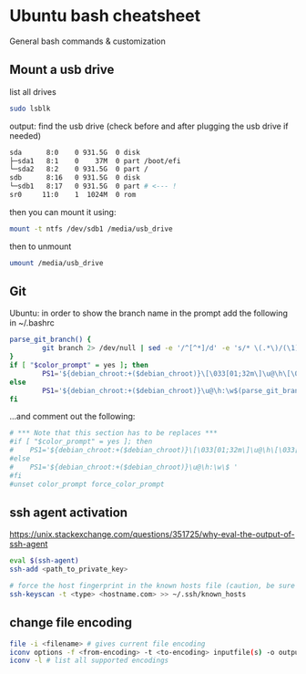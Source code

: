 # Ubuntu bash cheatsheet
General bash commands & customization

## Mount a usb drive
list all drives
```bash
sudo lsblk
```

output:
find the usb drive (check before and after plugging the usb drive if needed)
```bash
sda      8:0    0 931.5G  0 disk
├─sda1   8:1    0    37M  0 part /boot/efi
└─sda2   8:2    0 931.5G  0 part /
sdb      8:16   0 931.5G  0 disk
└─sdb1   8:17   0 931.5G  0 part # <--- !
sr0     11:0    1  1024M  0 rom
```

then you can mount it using:
```bash
mount -t ntfs /dev/sdb1 /media/usb_drive
```
then to unmount
```bash
umount /media/usb_drive
```

## Git
Ubuntu: in order to show the branch name in the prompt add the following in ~/.bashrc
```bash
parse_git_branch() {
        git branch 2> /dev/null | sed -e '/^[^*]/d' -e 's/* \(.*\)/(\1)/'
}
if [ "$color_prompt" = yes ]; then
        PS1='${debian_chroot:+($debian_chroot)}\[\033[01;32m\]\u@\h\[\033[00m\]:\[\033[01;34m\]\w\[\033[01;31m\]$(parse_git_branch)\[\033[00m\]\$ '
else
        PS1='${debian_chroot:+($debian_chroot)}\u@\h:\w$(parse_git_branch)\$ '
fi

```

...and comment out the following:

```bash
# *** Note that this section has to be replaces ***
#if [ "$color_prompt" = yes ]; then
#    PS1='${debian_chroot:+($debian_chroot)}\[\033[01;32m\]\u@\h\[\033[00m\]:\[\033[01;34m\]\w\[\033[00m\]\$ '
#else
#    PS1='${debian_chroot:+($debian_chroot)}\u@\h:\w\$ '
#fi
#unset color_prompt force_color_prompt
```

## ssh agent activation
https://unix.stackexchange.com/questions/351725/why-eval-the-output-of-ssh-agent
```bash
eval $(ssh-agent)
ssh-add <path_to_private_key>

# force the host fingerprint in the known hosts file (caution, be sure to trust the host)
ssh-keyscan -t <type> <hostname.com> >> ~/.ssh/known_hosts
```

## change file encoding
```bash
file -i <filename> # gives current file encoding
iconv options -f <from-encoding> -t <to-encoding> inputfile(s) -o outpufile # convert file encoding
iconv -l # list all supported encodings
```
